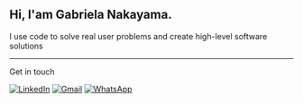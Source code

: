 
 ## Hi, I'am Gabriela Nakayama.

I use code to solve real user problems and create high-level software solutions
_____________________________________________________________________________________________________________________________________________________

Get in touch

[![LinkedIn](https://img.shields.io/badge/LinkedIn-0077B5?style=for-the-badge&logo=linkedin&logoColor=white)](https://www.linkedin.com/in/gabriela-nakayama-3397a0122/)
[![Gmail](https://img.shields.io/badge/Gmail-EA4335?style=for-the-badge&logo=gmail&logoColor=white)](mailto:g.nakayama.gn@gmail.com)
[![WhatsApp](https://img.shields.io/badge/WhatsApp-25D366?style=for-the-badge&logo=whatsapp&logoColor=white)](https://wa.me/5511947975073)






